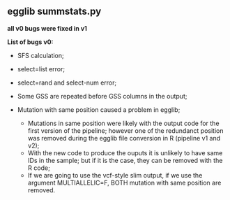 ## **egglib summstats.py**

**all v0 bugs were fixed in v1**

**List of bugs v0:**
- SFS calculation;
- select=list error;
- select=rand and select-num error;
- Some GSS are repeated before GSS columns in the output;
- Mutation with same position caused a problem in egglib;

	- Mutations in same position were likely with the output code for the first version of the pipeline; however one of the redundanct position was removed during the egglib file conversion in R (pipeline v1 and v2);
	- With the new code to produce the ouputs it is unlikely to have same IDs in the sample; but if it is the case, they can be removed with the R code;
	- If we are going to use the vcf-style slim output, if we use the argument MULTIALLELIC=F, BOTH mutation with same position are removed.